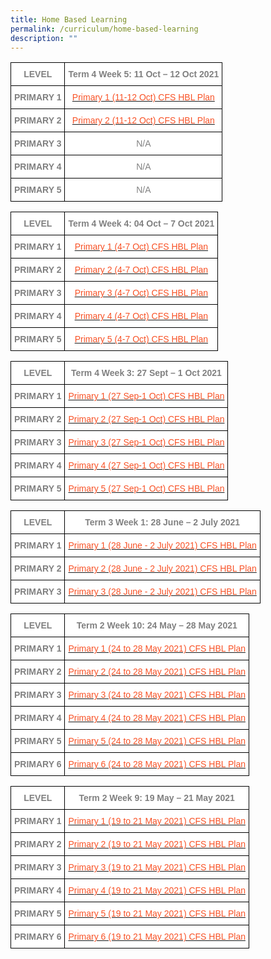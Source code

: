 ```yaml
---
title: Home Based Learning
permalink: /curriculum/home-based-learning
description: ""
---
```

<style type="text/css">
.tg  {border-collapse:collapse;border-spacing:0;}
.tg td{border-color:black;border-style:solid;border-width:1px;font-family:Arial, sans-serif;font-size:14px;
  overflow:hidden;padding:10px 5px;word-break:normal;}
.tg th{border-color:black;border-style:solid;border-width:1px;font-family:Arial, sans-serif;font-size:14px;
  font-weight:normal;overflow:hidden;padding:10px 5px;word-break:normal;}
.tg .tg-ukh9{background-color:#FFF;color:#808080;font-weight:bold;text-align:center;vertical-align:top}
.tg .tg-8z2l{background-color:#FFF;color:#F85125;text-align:center;vertical-align:top}
.tg .tg-e404{background-color:#FFF;color:#808080;text-align:center;vertical-align:top}
</style>
<table class="tg">
<thead>
  <tr>
    <th class="tg-ukh9"><span style="font-weight:bold">LEVEL</span></th>
    <th class="tg-ukh9"><span style="font-weight:bold">Term 4 Week 5: 11 Oct – 12 Oct 2021</span></th>
  </tr>
</thead>
<tbody>
  <tr>
    <td class="tg-ukh9"><span style="font-weight:bold">PRIMARY 1</span></td>
    <td class="tg-8z2l"><a href="/files/Primary-1-11-12-Oct-CFS-HBL-Plan.pdf"><span style="text-decoration:none;color:#F85125;background-color:transparent">Primary 1 (11-12 Oct) CFS HBL Plan</span></a></td>
  </tr>
  <tr>
    <td class="tg-ukh9"><span style="font-weight:bold">PRIMARY 2</span></td>
    <td class="tg-8z2l"><a href="/files/Primary-2-11-12-Oct-CFS-HBL-Plan.pdf"><span style="text-decoration:none;color:#F85125;background-color:transparent">Primary 2 (11-12 Oct) CFS HBL Plan</span></a></td>
  </tr>
  <tr>
    <td class="tg-ukh9"><span style="font-weight:bold">PRIMARY 3</span></td>
    <td class="tg-e404">N/A</td>
  </tr>
  <tr>
    <td class="tg-ukh9"><span style="font-weight:bold">PRIMARY 4</span></td>
    <td class="tg-e404">N/A</td>
  </tr>
  <tr>
    <td class="tg-ukh9"><span style="font-weight:bold">PRIMARY 5</span></td>
    <td class="tg-e404">N/A</td>
  </tr>
</tbody>
</table>


<style type="text/css">
.tg  {border-collapse:collapse;border-spacing:0;}
.tg td{border-color:black;border-style:solid;border-width:1px;font-family:Arial, sans-serif;font-size:14px;
  overflow:hidden;padding:10px 5px;word-break:normal;}
.tg th{border-color:black;border-style:solid;border-width:1px;font-family:Arial, sans-serif;font-size:14px;
  font-weight:normal;overflow:hidden;padding:10px 5px;word-break:normal;}
.tg .tg-ukh9{background-color:#FFF;color:#808080;font-weight:bold;text-align:center;vertical-align:top}
.tg .tg-8z2l{background-color:#FFF;color:#F85125;text-align:center;vertical-align:top}
</style>
<table class="tg">
<thead>
  <tr>
    <th class="tg-ukh9"><span style="font-weight:bold">LEVEL</span></th>
    <th class="tg-ukh9"><span style="font-weight:bold">Term 4 Week 4: 04 Oct – 7 Oct 2021</span></th>
  </tr>
</thead>
<tbody>
  <tr>
    <td class="tg-ukh9"><span style="font-weight:bold">PRIMARY 1</span></td>
    <td class="tg-8z2l"><a href="/files/Primary-1-4-7-Oct-CFS-HBL-Plan.pdf"><span style="text-decoration:none;color:#F85125;background-color:transparent">Primary 1 (4-7 Oct) CFS HBL Plan</span></a></td>
  </tr>
  <tr>
    <td class="tg-ukh9"><span style="font-weight:bold">PRIMARY 2</span></td>
    <td class="tg-8z2l"><a href="/files/Primary-2-4-7-Oct-CFS-HBL-Plan.pdf"><span style="text-decoration:none;color:#F85125;background-color:transparent">Primary 2 (4-7 Oct) CFS HBL Plan</span></a></td>
  </tr>
  <tr>
    <td class="tg-ukh9"><span style="font-weight:bold">PRIMARY 3</span></td>
    <td class="tg-8z2l"><a href="/files/Primary-3-4-7-Oct-CFS-HBL-Plan.pdf"><span style="text-decoration:none;color:#F85125;background-color:transparent">Primary 3 (4-7 Oct) CFS HBL Plan</span></a></td>
  </tr>
  <tr>
    <td class="tg-ukh9"><span style="font-weight:bold">PRIMARY 4</span></td>
    <td class="tg-8z2l"><a href="/files/Primary-4-4-7-Oct-CFS-HBL-Plan.pdf"><span style="text-decoration:none;color:#F85125;background-color:transparent">Primary 4 (4-7 Oct) CFS HBL Plan</span></a></td>
  </tr>
  <tr>
    <td class="tg-ukh9"><span style="font-weight:bold">PRIMARY 5</span></td>
    <td class="tg-8z2l"><a href="/files/Primary-5-4-7-Oct-CFS-HBL-Plan.pdf"><span style="text-decoration:none;color:#F85125;background-color:transparent">Primary 5 (4-7 Oct) CFS HBL Plan</span></a></td>
  </tr>
</tbody>
</table>

<style type="text/css">
.tg  {border-collapse:collapse;border-spacing:0;}
.tg td{border-color:black;border-style:solid;border-width:1px;font-family:Arial, sans-serif;font-size:14px;
  overflow:hidden;padding:10px 5px;word-break:normal;}
.tg th{border-color:black;border-style:solid;border-width:1px;font-family:Arial, sans-serif;font-size:14px;
  font-weight:normal;overflow:hidden;padding:10px 5px;word-break:normal;}
.tg .tg-ukh9{background-color:#FFF;color:#808080;font-weight:bold;text-align:center;vertical-align:top}
.tg .tg-8z2l{background-color:#FFF;color:#F85125;text-align:center;vertical-align:top}
</style>
<table class="tg">
<thead>
  <tr>
    <th class="tg-ukh9"><span style="font-weight:bold">LEVEL</span></th>
    <th class="tg-ukh9"><span style="font-weight:bold">Term 4 Week 3: 27 Sept – 1 Oct 2021</span></th>
  </tr>
</thead>
<tbody>
  <tr>
    <td class="tg-ukh9"><span style="font-weight:bold">PRIMARY 1</span></td>
    <td class="tg-8z2l"><a href="/files/Primary-1-27-Sep-1-Oct-CFS-HBL-Plan.pdf"><span style="text-decoration:none;color:#F85125;background-color:transparent">Primary 1 (27 Sep-1 Oct) CFS HBL Plan</span></a></td>
  </tr>
  <tr>
    <td class="tg-ukh9"><span style="font-weight:bold">PRIMARY 2</span></td>
    <td class="tg-8z2l"><a href="/files/Primary-2-27-Sep-1-Oct-CFS-HBL-Plan.pdf"><span style="text-decoration:none;color:#F85125;background-color:transparent">Primary 2 (27 Sep-1 Oct) CFS HBL Plan</span></a></td>
  </tr>
  <tr>
    <td class="tg-ukh9"><span style="font-weight:bold">PRIMARY 3</span></td>
    <td class="tg-8z2l"><a href="/files/Primary-3-27-Sep-1-Oct-CFS-HBL-Plan.pdf"><span style="text-decoration:none;color:#F85125;background-color:transparent">Primary 3 (27 Sep-1 Oct) CFS HBL Plan</span></a></td>
  </tr>
  <tr>
    <td class="tg-ukh9"><span style="font-weight:bold">PRIMARY 4</span></td>
    <td class="tg-8z2l"><a href="/files/Primary-4-27-Sep-1-Oct-CFS-HBL-Plan.pdf"><span style="text-decoration:none;color:#F85125;background-color:transparent">Primary 4 (27 Sep-1 Oct) CFS HBL Plan</span></a></td>
  </tr>
  <tr>
    <td class="tg-ukh9"><span style="font-weight:bold">PRIMARY 5</span></td>
    <td class="tg-8z2l"><a href="/files/Primary-5-27-Sep-1-Oct-CFS-HBL-Plan.pdf"><span style="text-decoration:none;color:#F85125;background-color:transparent">Primary 5 (27 Sep-1 Oct) CFS HBL Plan</span></a></td>
  </tr>
</tbody>
</table>


<style type="text/css">
.tg  {border-collapse:collapse;border-spacing:0;}
.tg td{border-color:black;border-style:solid;border-width:1px;font-family:Arial, sans-serif;font-size:14px;
  overflow:hidden;padding:10px 5px;word-break:normal;}
.tg th{border-color:black;border-style:solid;border-width:1px;font-family:Arial, sans-serif;font-size:14px;
  font-weight:normal;overflow:hidden;padding:10px 5px;word-break:normal;}
.tg .tg-ukh9{background-color:#FFF;color:#808080;font-weight:bold;text-align:center;vertical-align:top}
.tg .tg-8z2l{background-color:#FFF;color:#F85125;text-align:center;vertical-align:top}
</style>
<table class="tg">
<thead>
  <tr>
    <th class="tg-ukh9"><span style="font-weight:bold">LEVEL</span></th>
    <th class="tg-ukh9"><span style="font-weight:bold">Term 3 Week 1: 28 June – 2 July 2021</span></th>
  </tr>
</thead>
<tbody>
  <tr>
    <td class="tg-ukh9"><span style="font-weight:bold">PRIMARY 1</span></td>
    <td class="tg-8z2l"><a href="/files/Primary-1-28-June-2-July-2021-CFS-HBL-Plan.pdf"><span style="text-decoration:none;color:#F85125;background-color:transparent">Primary 1 (28 June - 2 July 2021) CFS HBL Plan</span></a></td>
  </tr>
  <tr>
    <td class="tg-ukh9"><span style="font-weight:bold">PRIMARY 2</span></td>
    <td class="tg-8z2l"><a href="/files/Primary-2-28-June-2-July-2021-CFS-HBL-Plan.pdf"><span style="text-decoration:none;color:#F85125;background-color:transparent">Primary 2 (28 June - 2 July 2021) CFS HBL Plan</span></a></td>
  </tr>
  <tr>
    <td class="tg-ukh9"><span style="font-weight:bold">PRIMARY 3</span></td>
    <td class="tg-8z2l"><a href="/files/Primary-3-28-June-2-July-2021-CFS-HBL-Plan.pdf"><span style="text-decoration:none;color:#F85125;background-color:transparent">Primary 3 (28 June - 2 July 2021) CFS HBL Plan</span></a></td>
  </tr>
</tbody>
</table>

<style type="text/css">
.tg  {border-collapse:collapse;border-spacing:0;}
.tg td{border-color:black;border-style:solid;border-width:1px;font-family:Arial, sans-serif;font-size:14px;
  overflow:hidden;padding:10px 5px;word-break:normal;}
.tg th{border-color:black;border-style:solid;border-width:1px;font-family:Arial, sans-serif;font-size:14px;
  font-weight:normal;overflow:hidden;padding:10px 5px;word-break:normal;}
.tg .tg-ukh9{background-color:#FFF;color:#808080;font-weight:bold;text-align:center;vertical-align:top}
.tg .tg-8z2l{background-color:#FFF;color:#F85125;text-align:center;vertical-align:top}
</style>
<table class="tg">
<thead>
  <tr>
    <th class="tg-ukh9"><span style="font-weight:bold">LEVEL</span></th>
    <th class="tg-ukh9"><span style="font-weight:bold">Term 2 Week 10: 24 May – 28 May 2021</span></th>
  </tr>
</thead>
<tbody>
  <tr>
    <td class="tg-ukh9"><span style="font-weight:bold">PRIMARY 1</span></td>
    <td class="tg-8z2l"><a href="/files/Primary-1-24-to-28-May-2021-CFS-HBL-Plan.pdf"><span style="text-decoration:none;color:#F85125;background-color:transparent">Primary 1 (24 to 28 May 2021) CFS HBL Plan</span></a></td>
  </tr>
  <tr>
    <td class="tg-ukh9"><span style="font-weight:bold">PRIMARY 2</span></td>
    <td class="tg-8z2l"><a href="/files/Primary-2-24-to-28-May-2021-CFS-HBL-Plan.pdf"><span style="text-decoration:none;color:#F85125;background-color:transparent">Primary 2 (24 to 28 May 2021) CFS HBL Plan</span></a></td>
  </tr>
  <tr>
    <td class="tg-ukh9"><span style="font-weight:bold">PRIMARY 3</span></td>
    <td class="tg-8z2l"><a href="/files/Primary-3-24-to-28-May-2021-CFS-HBL-Plan-1.pdf"><span style="text-decoration:none;color:#F85125;background-color:transparent">Primary 3 (24 to 28 May 2021) CFS HBL Plan</span></a></td>
  </tr>
  <tr>
    <td class="tg-ukh9"><span style="font-weight:bold">PRIMARY 4</span></td>
    <td class="tg-8z2l"><a href="/files/Primary-4-24-to-28-May-2021-CFS-HBL-Plan.pdf"><span style="text-decoration:none;color:#F85125;background-color:transparent">Primary 4 (24 to 28 May 2021) CFS HBL Plan</span></a></td>
  </tr>
  <tr>
    <td class="tg-ukh9"><span style="font-weight:bold">PRIMARY 5</span></td>
    <td class="tg-8z2l"><a href="/files/Primary-5-24-to-28-May-2021-CFS-HBL-Plan.pdf"><span style="text-decoration:none;color:#F85125;background-color:transparent">Primary 5 (24 to 28 May 2021) CFS HBL Plan</span></a></td>
  </tr>
  <tr>
    <td class="tg-ukh9"><span style="font-weight:bold">PRIMARY 6</span></td>
    <td class="tg-8z2l"><a href="[](/files/Primary-6-24-to-28-May-2021-CFS-HBL-Plan.pdf)"><span style="text-decoration:none;color:#F85125;background-color:transparent">Primary 6 (24 to 28 May 2021) CFS HBL Plan</span></a></td>
  </tr>
</tbody>
</table>

<style type="text/css">
.tg  {border-collapse:collapse;border-spacing:0;}
.tg td{border-color:black;border-style:solid;border-width:1px;font-family:Arial, sans-serif;font-size:14px;
  overflow:hidden;padding:10px 5px;word-break:normal;}
.tg th{border-color:black;border-style:solid;border-width:1px;font-family:Arial, sans-serif;font-size:14px;
  font-weight:normal;overflow:hidden;padding:10px 5px;word-break:normal;}
.tg .tg-ukh9{background-color:#FFF;color:#808080;font-weight:bold;text-align:center;vertical-align:top}
.tg .tg-8z2l{background-color:#FFF;color:#F85125;text-align:center;vertical-align:top}
</style>
<table class="tg">
<thead>
  <tr>
    <th class="tg-ukh9"><span style="font-weight:bold">LEVEL</span></th>
    <th class="tg-ukh9"><span style="font-weight:bold">Term 2 Week 9: 19 May – 21 May 2021</span></th>
  </tr>
</thead>
<tbody>
  <tr>
    <td class="tg-ukh9"><span style="font-weight:bold">PRIMARY 1</span></td>
    <td class="tg-8z2l"><a href="/files/Primary-1-19-to-21-May-2021-CFS-HBL-Plan.pdf"><span style="text-decoration:none;color:#F85125;background-color:transparent">Primary 1 (19 to 21 May 2021) CFS HBL Plan</span></a></td>
  </tr>
  <tr>
    <td class="tg-ukh9"><span style="font-weight:bold">PRIMARY 2</span></td>
    <td class="tg-8z2l"><a href="/files/Primary-2-19-to-21-May-2021-CFS-HBL-Plan.pdf"><span style="text-decoration:none;color:#F85125;background-color:transparent">Primary 2 (19 to 21 May 2021) CFS HBL Plan</span></a></td>
  </tr>
  <tr>
    <td class="tg-ukh9"><span style="font-weight:bold">PRIMARY 3</span></td>
    <td class="tg-8z2l"><a href="/files/Primary-3-19-to-21-May-2021-CFS-HBL-Plan.pdf"><span style="text-decoration:none;color:#F85125;background-color:transparent">Primary 3 (19 to 21 May 2021) CFS HBL Plan</span></a></td>
  </tr>
  <tr>
    <td class="tg-ukh9"><span style="font-weight:bold">PRIMARY 4</span></td>
    <td class="tg-8z2l"><a href="/files/Primary-4-19-to-21-May-2021-CFS-HBL-Plan.pdf"><span style="text-decoration:none;color:#F85125;background-color:transparent">Primary 4 (19 to 21 May 2021) CFS HBL Plan</span></a></td>
  </tr>
  <tr>
    <td class="tg-ukh9"><span style="font-weight:bold">PRIMARY 5</span></td>
    <td class="tg-8z2l"><a href="/files/Primary-5-19-to-21-May-2021-CFS-HBL-Plan.pdf"><span style="text-decoration:none;color:#F85125;background-color:transparent">Primary 5 (19 to 21 May 2021) CFS HBL Plan</span></a></td>
  </tr>
  <tr>
    <td class="tg-ukh9"><span style="font-weight:bold">PRIMARY 6</span></td>
    <td class="tg-8z2l"><a href="/files/Primary-6-19-to-21-May-2021-CFS-HBL-Plan.pdf"><span style="text-decoration:none;color:#F85125;background-color:transparent">Primary 6 (19 to 21 May 2021) CFS HBL Plan</span></a></td>
  </tr>
</tbody>
</table>